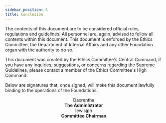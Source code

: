 ```yaml
---
sidebar_position: 6
title: Conclusion
---
```


<link rel="stylesheet" type="text/css" href="//fonts.googleapis.com/css?family=Great+Vibes"/>
<link rel="stylesheet" type="text/css" href="//fonts.googleapis.com/css?family=Mrs+Saint+Delafield" />

The contents of this document are to be considered official rules, regulations and guidelines. All personnel are, again, advised to follow all contents within this document. This document is enforced by the Ethics Committee, the Department of Internal Affairs and any other Foundation organ with the authority to do so.

This document was created by the Ethics Committee's Central Command, if you have any inquiries, suggestions, or concerns regarding the Supreme Guidelines, please contact a member of the Ethics Committee's High Command. 

Below are signatures that, once signed, will make this document lawfully binding to the operations of the Foundations. 

<center>Daxrentha</center>
<center><strong>The Administrator</strong></center>

<center>lewisjph</center>
<center><strong>Committee Chairman</strong></center>